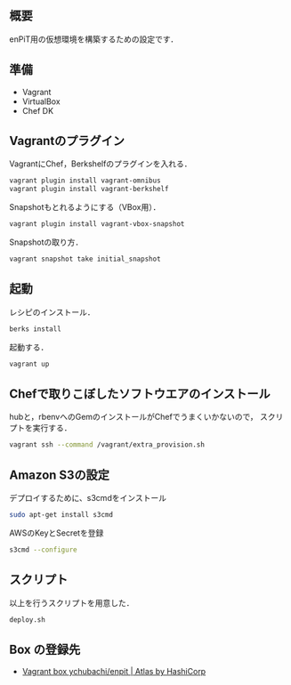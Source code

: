 ## 概要

enPiT用の仮想環境を構築するための設定です．

## 準備

- Vagrant
- VirtualBox
- Chef DK

## Vagrantのプラグイン
VagrantにChef，Berkshelfのプラグインを入れる．

```bash
vagrant plugin install vagrant-omnibus
vagrant plugin install vagrant-berkshelf
```

Snapshotもとれるようにする（VBox用）．

```bash
vagrant plugin install vagrant-vbox-snapshot
```

Snapshotの取り方．

```bash
vagrant snapshot take initial_snapshot
```

## 起動

レシピのインストール．

```bash
berks install
```

起動する．

```bash
vagrant up
```

## Chefで取りこぼしたソフトウエアのインストール

hubと，rbenvへのGemのインストールがChefでうまくいかないので，
スクリプトを実行する．

```bash
vagrant ssh --command /vagrant/extra_provision.sh
```

## Amazon S3の設定

デプロイするために、s3cmdをインストール

```bash
sudo apt-get install s3cmd
```

AWSのKeyとSecretを登録

```bash
s3cmd --configure
```

## スクリプト
以上を行うスクリプトを用意した．

```bash
deploy.sh
```


## Box の登録先

- [Vagrant box ychubachi/enpit | Atlas by HashiCorp](https://atlas.hashicorp.com/ychubachi/boxes/enpit)

